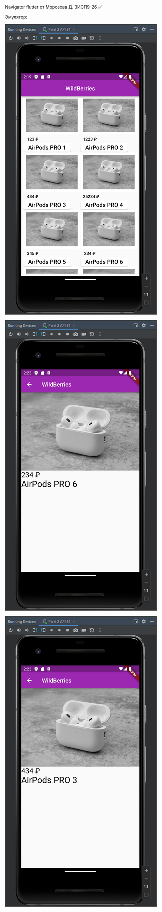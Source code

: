 Navigator flutter от Морозова Д. 3ИСП9-26 :white_check_mark:

Эмулятор:

![Image](https://github.com/Y3Cv/navigatorHW/raw/main/images/screen1.png)

![Image](https://github.com/Y3Cv/navigatorHW/raw/main/images/screen2.png)

![Image](https://github.com/Y3Cv/navigatorHW/raw/main/images/screen3.png)
